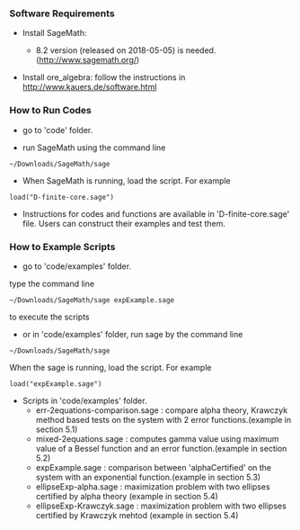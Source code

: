 ### Software Requirements ###

* Install SageMath:
  * 8.2 version (released on 2018-05-05) is needed. (http://www.sagemath.org/)

* Install ore_algebra: follow the instructions in http://www.kauers.de/software.html



### How to Run Codes ###

* go to 'code' folder.

* run SageMath using the command line

```
~/Downloads/SageMath/sage
```

* When SageMath is running, load the script. For example
```
load("D-finite-core.sage")
```


* Instructions for codes and functions are available in 'D-finite-core.sage' file. Users can construct their examples and test them.


### How to Example Scripts ###

* go to 'code/examples' folder.

type the command line
```
~/Downloads/SageMath/sage expExample.sage
```
to execute the scripts

* or in 'code/examples' folder, run sage by the command line
```
~/Downloads/SageMath/sage
```

When the sage is running, load the script. For example
```
load("expExample.sage")
```


* Scripts in 'code/examples' folder.
     * err-2equations-comparison.sage : compare alpha theory, Krawczyk method based tests on the system with 2 error functions.(example in section 5.1)
     * mixed-2equations.sage : computes gamma value using maximum value of a Bessel function and an error function.(example in section 5.2)
     * expExample.sage : comparison between 'alphaCertified' on the system with an exponential function.(example in section 5.3)
     * ellipseExp-alpha.sage : maximization problem with two ellipses certified by alpha theory (example in section 5.4)
     * ellipseExp-Krawczyk.sage : maximization problem with two ellipses certified by Krawczyk mehtod (example in section 5.4)

